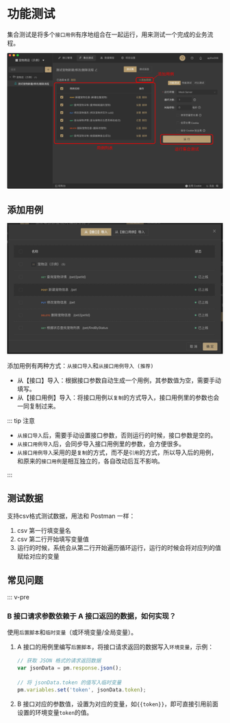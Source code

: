 # 功能测试

集合测试是将多个`接口用例`有序地组合在一起运行，用来测试一个完成的业务流程。

<img src="../../../assets/img/test-suite/test-suite-1.png" />

## 添加用例

<img src="../../../assets/img/test-suite/test-suite-2.jpg" width="700px" />

添加用例有两种方式：`从接口导入`和`从接口用例导入 (推荐)`

- 从【接口】导入：根据接口参数自动生成一个用例，其参数值为空，需要手动填写。
- 从【接口用例】导入：将接口用例以`复制`的方式导入，接口用例里的参数也会一同复制过来。

::: tip 注意

- `从接口导入`后，需要手动设置接口参数，否则运行的时候，接口参数是空的。
- `从接口用例导入`后，会同步导入接口用例里的参数，会方便很多。
- `从接口用例导入`采用的是`复制`的方式，而不是`引用`的方式，所以导入后的用例，和原来的`接口用例`是相互独立的，各自改动后互不影响。

:::

## 测试数据

支持csv格式测试数据，用法和 Postman 一样：

1. csv 第一行填变量名
2. csv 第二行开始填写变量值
3. 运行的时候，系统会从第二行开始遍历循环运行，运行的时候会将对应列的值赋给对应的变量



## 常见问题

::: v-pre

### B 接口请求参数依赖于 A 接口返回的数据，如何实现？

使用`后置脚本`和`临时变量`（或环境变量/全局变量）。

1. A 接口的用例里编写`后置脚本`，将接口请求返回的数据写入`环境变量`，示例：

   ```javascript
   // 获取 JSON 格式的请求返回数据
   var jsonData = pm.response.json();

   // 将 jsonData.token 的值写入临时变量
   pm.variables.set('token', jsonData.token);
   ```

2. B 接口对应的参数值，设置为对应的变量，如`{{token}}`，即可直接引用前面设置的环境变量`token`的值。

